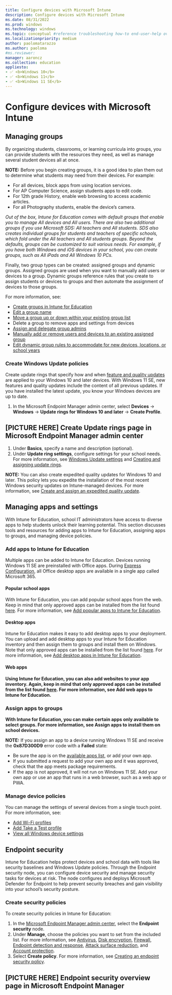 ```yaml
---
title: Configure devices with Microsoft Intune
description: Configure devices with Microsoft Intune
ms.date: 08/31/2022
ms.prod: windows
ms.technology: windows
ms.topic: conceptual #reference troubleshooting how-to end-user-help overview (more in contrib guide)
ms.localizationpriority: medium
author: paolomatarazzo
ms.author: paoloma
#ms.reviewer: 
manager: aaroncz
ms.collection: education
appliesto:
- ✅ <b>Windows 10</b>
- ✅ <b>Windows 11</b>
- ✅ <b>Windows 11 SE</b>
---
```


# Configure devices with Microsoft Intune


## Managing groups

By organizing students, classrooms, or learning curricula into groups, you can provide students with the resources they need, as well as manage several student devices all at once.

**NOTE:** Before you begin creating groups, it is a good idea to plan them out to determine what students may need from their devices. For example:

- For all devices, block apps from using location services.
- For AP Computer Science, assign students apps to edit code.
- For 12th grade History, enable web browsing to access academic articles.
- For all Photography students, enable the device’s camera.

*Out of the box, Intune for Education comes with default groups that enable you to manage All devices and All users. There are also two additional groups if you use Microsoft SDS: All teachers and All students.  SDS also creates individual groups for students and teachers of specific schools, which fold under the All teachers and All students groups. Beyond the defaults, groups can be customized to suit various needs. For example, if you have both Windows and iOS devices in your school, you can create groups, such as All iPads and All Windows 10 PCs.* 

Finally, two group types can be created: assigned groups and dynamic groups. Assigned groups are used when you want to manually add users or devices to a group. Dynamic groups reference rules that you create to assign students or devices to groups and then automate the assignment of devices to those groups.

For more information, see:

- [Create groups in Intune for Education](/intune-education/create-groups) 
- [Edit a group name](/intune-education/edit-groups-intune-for-edu)
- [Move a group up or down within your existing group list](/intune-education/edit-groups-intune-for-edu)
- Delete a group to remove apps and settings from devices 
- [Assign and delegate group admins](/intune-education/group-admin-delegate)
- [Manually add or remove users and devices to an existing assigned group](/intune-education/edit-groups-intune-for-edu)
- [Edit dynamic group rules to accommodate for new devices, locations, or school years](/intune-education/edit-groups-intune-for-edu)

### Create Windows Update policies

Create update rings that specify how and when [feature and quality updates](/windows/deployment/update/get-started-updates-channels-tools) are applied to your Windows 10 and later devices. With Windows 11 SE, new features and quality updates include the content of all previous updates. If you have installed the latest update, you know your Windows devices are up to date.

1. In the Microsoft Endpoint Manager admin center, select **Devices** → **Windows** → **Update rings for Windows 10 and later** → **Create Profile**. 

## [PICTURE HERE] Create Update rings page in Microsoft Endpoint Manager admin center

1. Under **Basics**, specify a name and description (optional).
1. Under **Update ring settings**, configure settings for your school needs. For more information, see [Windows Update settings](/mem/intune/protect/windows-update-settings) and [Creating and assigning update rings](/mem/intune/protect/windows-10-update-rings).

**NOTE:** You can also create expedited quality updates for Windows 10 and later. This policy lets you expedite the installation of the most recent Windows security updates on Intune-managed devices. For more information, see [Create and assign an expedited quality update](/mem/intune/protect/windows-10-expedite-updates).

## Managing apps and settings

With Intune for Education, school IT administrators have access to diverse apps to help students unlock their learning potential. This section discusses tools and resources for adding apps to Intune for Education, assigning apps to groups, and managing device policies. 

### Add apps to Intune for Education

Multiple apps can be added to Intune for Education. Devices running Windows 11 SE are preinstalled with Office apps. During [Express Configuration](/intune-education/express-configuration-intune-edu), all Office desktop apps are available in a single app called Microsoft 365.

#### Popular school apps

With Intune for Education, you can add popular school apps from the web. Keep in mind that only approved apps can be installed from the list found [here](/education/windows/windows-11-se-overview). For more information, see [Add popular apps to Intune for Education](/intune-education/add-popular-apps-edu).

#### Desktop apps

Intune for Education makes it easy to add desktop apps to your deployment. You can upload and add desktop apps to your Intune for Education inventory and then assign them to groups and install them on Windows. Note that only approved apps can be installed from the list found [here](/education/windows/windows-11-se-overview). For more information, see [Add desktop apps in Intune for Education](/intune-education/add-desktop-apps-edu).

#### Web apps

**Using Intune for Education, you can also add websites to your app inventory. Again, keep in mind that only approved apps can be installed from the list found** [**here**](/education/windows/windows-11-se-overview)**. For more information, see Add web apps to Intune for Education.**

### Assign apps to groups

**With Intune for Education, you can make certain apps only available to select groups. For more information, see Assign apps to install them on school devices.**

**NOTE:** If you assign an app to a device running Windows 11 SE and receive the **0x87D300D9** error code with a **Failed** state:

- Be sure the app is on the [available apps list](/education/windows/windows-11-se-overview), or add your own app.
- If you submitted a request to add your own app and it was approved, check that the app meets package requirements.
- If the app is not approved, it will not run on Windows 11 SE. Add your own app or use an app that runs in a web browser, such as a web app or PWA.

### Manage device policies

You can manage the settings of several devices from a single touch point. For more information, see:

- [Add Wi-Fi profiles](/intune-education/add-wi-fi-profile) 
- [Add Take a Test profile](/intune-education/take-a-test-profiles) 
- [View all Windows device settings ](/intune-education/all-edu-settings-windows)

## Endpoint security

Intune for Education helps protect devices and school data with tools like security baselines and Windows Update policies. Through the Endpoint security node, you can configure device security and manage security tasks for devices at risk. The node configures and deploys Microsoft Defender for Endpoint to help prevent security breaches and gain visibility into your school’s security posture. 

### Create security policies

To create security policies in Intune for Education:

1. In the [Microsoft Endpoint Manager admin center](https://intuneeducation.portal.azure.com/), select the **Endpoint security** node. 
1. Under **Manage**, choose the policies you want to set from the included list. For more information, see [Antivirus](/mem/intune/protect/endpoint-security-antivirus-policy), [Disk encryption](/mem/intune/protect/endpoint-security-disk-encryption-policy), [Firewall](/mem/intune/protect/endpoint-security-firewall-policy), [Endpoint detection and response](/mem/intune/protect/endpoint-security-edr-policy), [Attack surface reduction](/mem/intune/protect/endpoint-security-asr-policy), and [Account protection](/mem/intune/protect/endpoint-security-account-protection-policy).
1. Select **Create policy**. For more information, see [Creating an endpoint security policy](/mem/intune/protect/endpoint-security-policy).

## [PICTURE HERE] Endpoint security overview page in Microsoft Endpoint Manager
